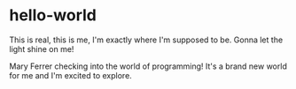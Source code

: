 # hello-world
This is real, this is me, I'm exactly where I'm supposed to be. Gonna let the light shine on me!

Mary Ferrer checking into the world of programming!
It's a brand new world for me and I'm excited to explore.

